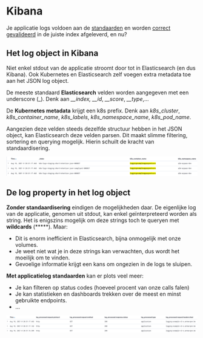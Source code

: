 # Kibana

Je applicatie logs voldoen aan de [standaarden](../README.md) en worden [correct gevalideerd](../schema/README.md) in de juiste index afgeleverd, en nu?

## Het log object in Kibana

Niet enkel stdout van de applicatie stroomt door tot in Elasticsearch (en dus Kibana).
Ook Kubernetes en Elasticsearch zelf voegen extra metadata toe aan het JSON log object.

De meeste standaard **Elasticsearch** velden worden aangegeven met een underscore (_).
Denk aan *__index,* *__id*, *__score*, *__type*,...

De **Kubernetes metadata** krijgt een k8s prefix.
Denk aan *k8s_cluster*, *k8s_container_name*, *k8s_labels*, *k8s_namespace_name*, *k8s_pod_name*.

Aangezien deze velden steeds dezelfde structuur hebben in het JSON object, kan Elasticsearch deze velden parsen. Dit maakt slimme filtering, sortering en querying mogelijk. Hierin schuilt de kracht van standaardisering.

<img src="../images/extra-metadata.png" />

## De log property in het log object

**Zonder standaardisering** eindigen de mogelijkheden daar. De eigenlijke log van de applicatie, genomen uit stdout, kan enkel geïnterpreteerd worden als string. Het is enigszins mogelijk om deze strings toch te queryen met **wildcards** (*****). Maar:

* Dit is enorm inefficient in Elasticsearch, bijna onmogelijk met onze volumes.
* Je weet niet wat je in deze strings kan verwachten, dus wordt het moeilijk om te vinden.
* Gevoelige informatie krijgt een kans om ongezien in de logs te sluipen.

**Met applicatielog standaarden** kan er plots veel meer:

* Je kan filteren op status codes (hoeveel procent van onze calls falen)
* Je kan statistieken en dashboards trekken over de meest en minst gebruikte endpoints.
* ...

<img src="../images/kibana-gestandaardiseerde-log.png" />
